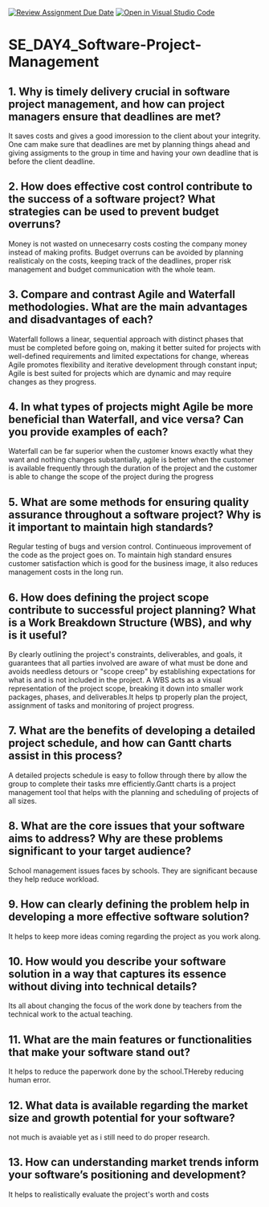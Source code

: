 [![Review Assignment Due Date](https://classroom.github.com/assets/deadline-readme-button-22041afd0340ce965d47ae6ef1cefeee28c7c493a6346c4f15d667ab976d596c.svg)](https://classroom.github.com/a/9pw6JKcu)
[![Open in Visual Studio Code](https://classroom.github.com/assets/open-in-vscode-2e0aaae1b6195c2367325f4f02e2d04e9abb55f0b24a779b69b11b9e10269abc.svg)](https://classroom.github.com/online_ide?assignment_repo_id=18457005&assignment_repo_type=AssignmentRepo)
# SE_DAY4_Software-Project-Management
## 1. Why is timely delivery crucial in software project management, and how can project managers ensure that deadlines are met?
It saves costs and gives a good imoression to the client about your integrity. One cam make sure that deadlines are met by planning things ahead and giving assigments to the group in time and having your own deadline that is before the client deadline.

## 2. How does effective cost control contribute to the success of a software project? What strategies can be used to prevent budget overruns?
Money is not wasted on unnecesarry costs costing the company money instead of making profits.
Budget overruns can be avoided by planning realisticaly on the costs, keeping track of the deadlines, proper risk management  and budget communication with the whole team.

## 3. Compare and contrast Agile and Waterfall methodologies. What are the main advantages and disadvantages of each?
Waterfall follows a linear, sequential approach with distinct phases that must be completed before going on, making it better suited for projects with well-defined requirements and limited expectations for change, whereas Agile promotes flexibility and iterative development through constant input; Agile is best suited for projects which are dynamic and may require changes as they progress.

## 4. In what types of projects might Agile be more beneficial than Waterfall, and vice versa? Can you provide examples of each?
Waterfall can be far superior when the customer knows exactly what they want and nothing changes substantially, agile is better when the customer is available frequently through the duration of the project and the customer is able to change the scope of the project during the progress


## 5. What are some methods for ensuring quality assurance throughout a software project? Why is it important to maintain high standards?
Regular testing of bugs and version control. Continueous improvement of the code as the project goes on. To maintain high standard ensures customer satisfaction which is good for the business image, it also reduces management costs in the long run.

## 6. How does defining the project scope contribute to successful project planning? What is a Work Breakdown Structure (WBS), and why is it useful?
By clearly outlining the project's constraints, deliverables, and goals, it guarantees that all parties involved are aware of what must be done and avoids needless detours or "scope creep" by establishing expectations for what is and is not included in the project.
A WBS acts as a visual representation of the project scope, breaking it down into smaller work packages, phases, and deliverables.It helps tp properly plan the project, assignment of tasks and monitoring of project progress.

## 7. What are the benefits of developing a detailed project schedule, and how can Gantt charts assist in this process?
A detailed projects schedule is easy to follow through there by allow the group to complete their tasks mre efficiently.Gantt charts is a project management tool that helps with the planning and scheduling of projects of all sizes.

## 8. What are the core issues that your software aims to address? Why are these problems significant to your target audience?
School management issues faces by schools. They are significant because they help reduce workload.

## 9. How can clearly defining the problem help in developing a more effective software solution?
It helps to keep more ideas coming regarding the project as you work along.

## 10. How would you describe your software solution in a way that captures its essence without diving into technical details?
Its all about changing the focus of the work done by teachers from the technical work to the actual teaching.

## 11. What are the main features or functionalities that make your software stand out?
It helps to reduce the paperwork done by the school.THereby reducing human error.

## 12. What data is available regarding the market size and growth potential for your software?
not much is avaiable yet as i still need to do proper research.

## 13. How can understanding market trends inform your software’s positioning and development?
It helps to realistically evaluate the project's worth and costs
